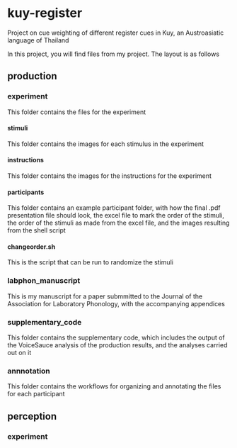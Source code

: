 # kuy-register
Project on cue weighting of different register cues in Kuy, an Austroasiatic language of Thailand

In this project, you will find files from my project. The layout is as follows

## production

### experiment

This folder contains the files for the experiment

#### stimuli

This folder contains the images for each stimulus in the experiment

#### instructions

This folder contains the images for the instructions for the experiment

#### participants

This folder contains an example participant folder, with how the final .pdf presentation file should look, the excel file to mark the order of the stimuli, the order of the stimuli as made from the excel file, and the images resulting from the shell script

#### changeorder.sh

This is the script that can be run to randomize the stimuli

### labphon_manuscript

This is my manuscript for a paper submmitted to the Journal of the Association for Laboratory Phonology, with the accompanying appendices

### supplementary_code

This folder contains the supplementary code, which includes the output of the VoiceSauce analysis of the production results, and the analyses carried out on it

### annnotation

This folder contains the workflows for organizing and annotating the files for each participant

## perception

### experiment


